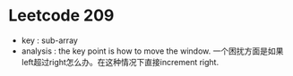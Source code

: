 # Leetcode 209
* key : sub-array
* analysis : the key point is how to move the window. 一个困扰方面是如果left超过right怎么办。在这种情况下直接increment right.
